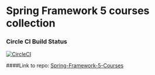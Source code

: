 

# Spring Framework 5 courses collection

### Circle CI Build Status
[![CircleCI](https://circleci.com/gh/GeorgeH23/SpringCourses.svg?style=svg&circle)](https://circleci.com/gh/GeorgeH23/SpringCourses)

####Link to repo:
[Spring-Framework-5-Courses](https://github.com/GeorgeH23/SpringCourses)



